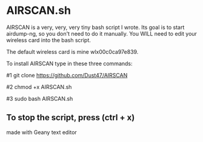 # AIRSCAN.sh
AIRSCAN is a very, very, very tiny bash script I wrote. Its goal is to start airdump-ng, so you don't need to do it manually.
You WILL need to edit your wireless card into the bash script. 
         
The default wireless card is mine wlx00c0ca97e839.

To install AIRSCAN type in these three commands:

#1 git clone https://github.com/Dust47/AIRSCAN

#2 chmod +x AIRSCAN.sh

#3 sudo bash AIRSCAN.sh

To stop the script, press (ctrl + x)
---------------------------------
made with Geany text editor
